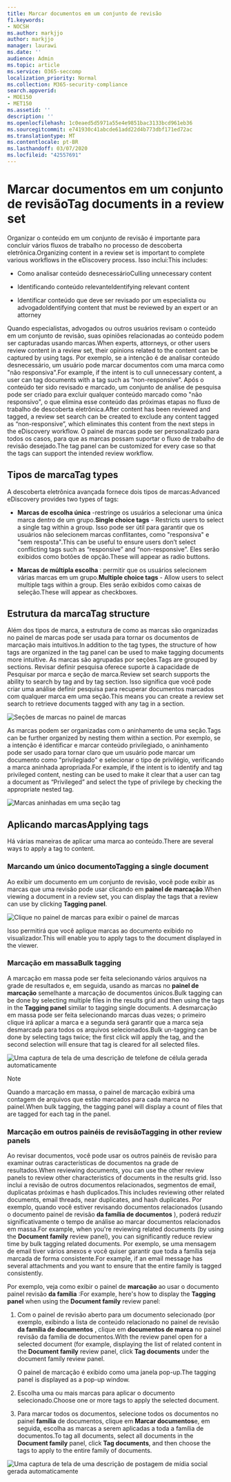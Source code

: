 ```yaml
---
title: Marcar documentos em um conjunto de revisão
f1.keywords:
- NOCSH
ms.author: markjjo
author: markjjo
manager: laurawi
ms.date: ''
audience: Admin
ms.topic: article
ms.service: O365-seccomp
localization_priority: Normal
ms.collection: M365-security-compliance
search.appverid:
- MOE150
- MET150
ms.assetid: ''
description: ''
ms.openlocfilehash: 1c0eaed5d5971a55e4e9851bac3133bcd961eb36
ms.sourcegitcommit: e741930c41abcde61add22d4b773dbf171ed72ac
ms.translationtype: MT
ms.contentlocale: pt-BR
ms.lasthandoff: 03/07/2020
ms.locfileid: "42557691"
---
```

# <a name="tag-documents-in-a-review-set"></a><span data-ttu-id="7eea8-102">Marcar documentos em um conjunto de revisão</span><span class="sxs-lookup"><span data-stu-id="7eea8-102">Tag documents in a review set</span></span>

<span data-ttu-id="7eea8-103">Organizar o conteúdo em um conjunto de revisão é importante para concluir vários fluxos de trabalho no processo de descoberta eletrônica.</span><span class="sxs-lookup"><span data-stu-id="7eea8-103">Organizing content in a review set is important to complete various workflows in the eDiscovery process.</span></span> <span data-ttu-id="7eea8-104">Isso inclui:</span><span class="sxs-lookup"><span data-stu-id="7eea8-104">This includes:</span></span>

- <span data-ttu-id="7eea8-105">Como analisar conteúdo desnecessário</span><span class="sxs-lookup"><span data-stu-id="7eea8-105">Culling unnecessary content</span></span>

- <span data-ttu-id="7eea8-106">Identificando conteúdo relevante</span><span class="sxs-lookup"><span data-stu-id="7eea8-106">Identifying relevant content</span></span>
 
- <span data-ttu-id="7eea8-107">Identificar conteúdo que deve ser revisado por um especialista ou advogado</span><span class="sxs-lookup"><span data-stu-id="7eea8-107">Identifying content that must be reviewed by an expert or an attorney</span></span>

<span data-ttu-id="7eea8-108">Quando especialistas, advogados ou outros usuários revisam o conteúdo em um conjunto de revisão, suas opiniões relacionadas ao conteúdo podem ser capturadas usando marcas.</span><span class="sxs-lookup"><span data-stu-id="7eea8-108">When experts, attorneys, or other users review content in a review set, their opinions related to the content can be captured by using tags.</span></span> <span data-ttu-id="7eea8-109">Por exemplo, se a intenção é de analisar conteúdo desnecessário, um usuário pode marcar documentos com uma marca como "não responsiva".</span><span class="sxs-lookup"><span data-stu-id="7eea8-109">For example, if the intent is to cull unnecessary content, a user can tag documents with a tag such as “non-responsive”.</span></span> <span data-ttu-id="7eea8-110">Após o conteúdo ter sido revisado e marcado, um conjunto de análise de pesquisa pode ser criado para excluir qualquer conteúdo marcado como "não responsivo", o que elimina esse conteúdo das próximas etapas no fluxo de trabalho de descoberta eletrônica.</span><span class="sxs-lookup"><span data-stu-id="7eea8-110">After content has been reviewed and tagged, a review set search can be created to exclude any content tagged as “non-responsive”, which eliminates this content from the next steps in the eDiscovery workflow.</span></span> <span data-ttu-id="7eea8-111">O painel de marcas pode ser personalizado para todos os casos, para que as marcas possam suportar o fluxo de trabalho de revisão desejado.</span><span class="sxs-lookup"><span data-stu-id="7eea8-111">The tag panel can be customized for every case so that the tags can support the intended review workflow.</span></span>

## <a name="tag-types"></a><span data-ttu-id="7eea8-112">Tipos de marca</span><span class="sxs-lookup"><span data-stu-id="7eea8-112">Tag types</span></span>

<span data-ttu-id="7eea8-113">A descoberta eletrônica avançada fornece dois tipos de marcas:</span><span class="sxs-lookup"><span data-stu-id="7eea8-113">Advanced eDiscovery provides two types of tags:</span></span>

- <span data-ttu-id="7eea8-114">**Marcas de escolha única** -restringe os usuários a selecionar uma única marca dentro de um grupo.</span><span class="sxs-lookup"><span data-stu-id="7eea8-114">**Single choice tags** - Restricts users to select a single tag within a group.</span></span> <span data-ttu-id="7eea8-115">Isso pode ser útil para garantir que os usuários não selecionem marcas conflitantes, como "responsiva" e "sem resposta".</span><span class="sxs-lookup"><span data-stu-id="7eea8-115">This can be useful to ensure users don’t select conflicting tags such as “responsive” and “non-responsive”.</span></span> <span data-ttu-id="7eea8-116">Eles serão exibidos como botões de opção.</span><span class="sxs-lookup"><span data-stu-id="7eea8-116">These will appear as radio buttons.</span></span>

- <span data-ttu-id="7eea8-117">**Marcas de múltipla escolha** : permitir que os usuários selecionem várias marcas em um grupo.</span><span class="sxs-lookup"><span data-stu-id="7eea8-117">**Multiple choice tags** - Allow users to select multiple tags within a group.</span></span> <span data-ttu-id="7eea8-118">Eles serão exibidos como caixas de seleção.</span><span class="sxs-lookup"><span data-stu-id="7eea8-118">These will appear as checkboxes.</span></span>

## <a name="tag-structure"></a><span data-ttu-id="7eea8-119">Estrutura da marca</span><span class="sxs-lookup"><span data-stu-id="7eea8-119">Tag structure</span></span>

<span data-ttu-id="7eea8-120">Além dos tipos de marca, a estrutura de como as marcas são organizadas no painel de marcas pode ser usada para tornar os documentos de marcação mais intuitivos.</span><span class="sxs-lookup"><span data-stu-id="7eea8-120">In addition to the tag types, the structure of how tags are organized in the tag panel can be used to make tagging documents more intuitive.</span></span> <span data-ttu-id="7eea8-121">As marcas são agrupadas por seções.</span><span class="sxs-lookup"><span data-stu-id="7eea8-121">Tags are grouped by sections.</span></span> <span data-ttu-id="7eea8-122">Revisar definir pesquisa oferece suporte à capacidade de Pesquisar por marca e seção de marca.</span><span class="sxs-lookup"><span data-stu-id="7eea8-122">Review set search supports the ability to search by tag and by tag section.</span></span> <span data-ttu-id="7eea8-123">Isso significa que você pode criar uma análise definir pesquisa para recuperar documentos marcados com qualquer marca em uma seção.</span><span class="sxs-lookup"><span data-stu-id="7eea8-123">This means you can create a review set search to retrieve documents tagged with any tag in a section.</span></span>

![Seções de marcas no painel de marcas](../media/Tagtypes.png)

<span data-ttu-id="7eea8-125">As marcas podem ser organizadas com o aninhamento de uma seção.</span><span class="sxs-lookup"><span data-stu-id="7eea8-125">Tags can be further organized by nesting them within a section.</span></span> <span data-ttu-id="7eea8-126">Por exemplo, se a intenção é identificar e marcar conteúdo privilegiado, o aninhamento pode ser usado para tornar claro que um usuário pode marcar um documento como "privilegiado" e selecionar o tipo de privilégio, verificando a marca aninhada apropriada.</span><span class="sxs-lookup"><span data-stu-id="7eea8-126">For example, if the intent is to identify and tag privileged content, nesting can be used to make it clear that a user can tag a document as “Privileged” and select the type of privilege by checking the appropriate nested tag.</span></span>

![Marcas aninhadas em uma seção tag](../media/Nestingtags.png)

## <a name="applying-tags"></a><span data-ttu-id="7eea8-128">Aplicando marcas</span><span class="sxs-lookup"><span data-stu-id="7eea8-128">Applying tags</span></span>

<span data-ttu-id="7eea8-129">Há várias maneiras de aplicar uma marca ao conteúdo.</span><span class="sxs-lookup"><span data-stu-id="7eea8-129">There are several ways to apply a tag to content.</span></span>

### <a name="tagging-a-single-document"></a><span data-ttu-id="7eea8-130">Marcando um único documento</span><span class="sxs-lookup"><span data-stu-id="7eea8-130">Tagging a single document</span></span>

<span data-ttu-id="7eea8-131">Ao exibir um documento em um conjunto de revisão, você pode exibir as marcas que uma revisão pode usar clicando em **painel de marcação**.</span><span class="sxs-lookup"><span data-stu-id="7eea8-131">When viewing a document in a review set, you can display the tags that a review can use by clicking **Tagging panel**.</span></span>

![Clique no painel de marcas para exibir o painel de marcas](../media/Singledoctag.png)

<span data-ttu-id="7eea8-133">Isso permitirá que você aplique marcas ao documento exibido no visualizador.</span><span class="sxs-lookup"><span data-stu-id="7eea8-133">This will enable you to apply tags to the document displayed in the viewer.</span></span>

### <a name="bulk-tagging"></a><span data-ttu-id="7eea8-134">Marcação em massa</span><span class="sxs-lookup"><span data-stu-id="7eea8-134">Bulk tagging</span></span>

<span data-ttu-id="7eea8-135">A marcação em massa pode ser feita selecionando vários arquivos na grade de resultados e, em seguida, usando as marcas no **painel de marcação** semelhante a marcação de documentos únicos.</span><span class="sxs-lookup"><span data-stu-id="7eea8-135">Bulk tagging can be done by selecting multiple files in the results grid and then using the tags in the **Tagging panel** similar to tagging single documents.</span></span> <span data-ttu-id="7eea8-136">A desmarcação em massa pode ser feita selecionando marcas duas vezes; o primeiro clique irá aplicar a marca e a segunda será garantir que a marca seja desmarcada para todos os arquivos selecionados.</span><span class="sxs-lookup"><span data-stu-id="7eea8-136">Bulk un-tagging can be done by selecting tags twice; the first click will apply the tag, and the second selection will ensure that tag is cleared for all selected files.</span></span>

![Uma captura de tela de uma descrição de telefone de célula gerada automaticamente](../media/Bulktag.png)

> [!NOTE]
> <span data-ttu-id="7eea8-138">Quando a marcação em massa, o painel de marcação exibirá uma contagem de arquivos que estão marcados para cada marca no painel.</span><span class="sxs-lookup"><span data-stu-id="7eea8-138">When bulk tagging, the tagging panel will display a count of files that are tagged for each tag in the panel.</span></span>

### <a name="tagging-in-other-review-panels"></a><span data-ttu-id="7eea8-139">Marcação em outros painéis de revisão</span><span class="sxs-lookup"><span data-stu-id="7eea8-139">Tagging in other review panels</span></span>

<span data-ttu-id="7eea8-140">Ao revisar documentos, você pode usar os outros painéis de revisão para examinar outras características de documentos na grade de resultados.</span><span class="sxs-lookup"><span data-stu-id="7eea8-140">When reviewing documents, you can use the other review panels to review other characteristics of documents in the results grid.</span></span> <span data-ttu-id="7eea8-141">Isso inclui a revisão de outros documentos relacionados, segmentos de email, duplicatas próximas e hash duplicados.</span><span class="sxs-lookup"><span data-stu-id="7eea8-141">This includes reviewing other related documents, email threads, near duplicates, and hash duplicates.</span></span> <span data-ttu-id="7eea8-142">Por exemplo, quando você estiver revisando documentos relacionados (usando o documento painel de revisão **da família de documentos** ), poderá reduzir significativamente o tempo de análise ao marcar documentos relacionados em massa.</span><span class="sxs-lookup"><span data-stu-id="7eea8-142">For example, when you're reviewing related documents (by using the **Document family** review panel), you can significantly reduce review time by bulk tagging related documents.</span></span> <span data-ttu-id="7eea8-143">Por exemplo, se uma mensagem de email tiver vários anexos e você quiser garantir que toda a família seja marcada de forma consistente.</span><span class="sxs-lookup"><span data-stu-id="7eea8-143">For example, if an email message has several attachments and you want to ensure that the entire family is tagged consistently.</span></span>

<span data-ttu-id="7eea8-144">Por exemplo, veja como exibir o painel de **marcação** ao usar o documento painel revisão **da família** :</span><span class="sxs-lookup"><span data-stu-id="7eea8-144">For example, here's how to display the **Tagging panel** when using the **Document family** review panel:</span></span>

1. <span data-ttu-id="7eea8-145">Com o painel de revisão aberto para um documento selecionado (por exemplo, exibindo a lista de conteúdo relacionado no painel de revisão **da família de documentos** , clique em **documentos de marca** no painel revisão da família de documentos.</span><span class="sxs-lookup"><span data-stu-id="7eea8-145">With the review panel open for a selected document (for example, displaying the list of related content in the **Document family** review panel, click **Tag documents** under the document family review panel.</span></span>

   <span data-ttu-id="7eea8-146">O painel de marcação é exibido como uma janela pop-up.</span><span class="sxs-lookup"><span data-stu-id="7eea8-146">The tagging panel is displayed as a pop-up window.</span></span>

2. <span data-ttu-id="7eea8-147">Escolha uma ou mais marcas para aplicar o documento selecionado.</span><span class="sxs-lookup"><span data-stu-id="7eea8-147">Choose one or more tags to apply the selected document.</span></span> 

3. <span data-ttu-id="7eea8-148">Para marcar todos os documentos, selecione todos os documentos no painel **família** de documentos, clique em **Marcar documentos**e, em seguida, escolha as marcas a serem aplicadas a toda a família de documentos.</span><span class="sxs-lookup"><span data-stu-id="7eea8-148">To tag all documents, select all documents in the **Document family** panel, click **Tag documents**, and then choose the tags to apply to the entire family of documents.</span></span>

![Uma captura de tela de uma descrição de postagem de mídia social gerada automaticamente](../media/Relatedtag.png)
